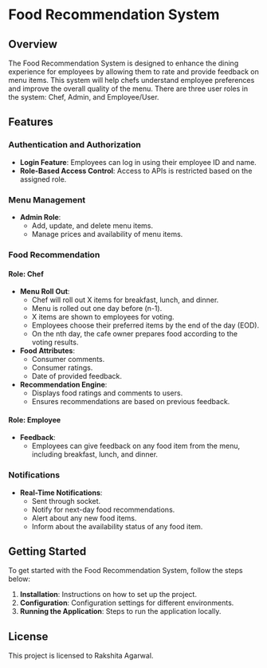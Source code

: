 # Food Recommendation System

## Overview
The Food Recommendation System is designed to enhance the dining experience for employees by allowing them to rate and provide feedback on menu items. This system will help chefs understand employee preferences and improve the overall quality of the menu. There are three user roles in the system: Chef, Admin, and Employee/User.

## Features

### Authentication and Authorization
- **Login Feature**: Employees can log in using their employee ID and name.
- **Role-Based Access Control**: Access to APIs is restricted based on the assigned role.

### Menu Management
- **Admin Role**: 
  - Add, update, and delete menu items.
  - Manage prices and availability of menu items.

### Food Recommendation

#### Role: Chef
- **Menu Roll Out**:
  - Chef will roll out X items for breakfast, lunch, and dinner.
  - Menu is rolled out one day before (n-1).
  - X items are shown to employees for voting.
  - Employees choose their preferred items by the end of the day (EOD).
  - On the nth day, the cafe owner prepares food according to the voting results.
- **Food Attributes**:
  - Consumer comments.
  - Consumer ratings.
  - Date of provided feedback.
- **Recommendation Engine**:
  - Displays food ratings and comments to users.
  - Ensures recommendations are based on previous feedback.

#### Role: Employee
- **Feedback**:
  - Employees can give feedback on any food item from the menu, including breakfast, lunch, and dinner.

### Notifications
- **Real-Time Notifications**:
  - Sent through socket.
  - Notify for next-day food recommendations.
  - Alert about any new food items.
  - Inform about the availability status of any food item.

## Getting Started
To get started with the Food Recommendation System, follow the steps below:

1. **Installation**: Instructions on how to set up the project.
2. **Configuration**: Configuration settings for different environments.
3. **Running the Application**: Steps to run the application locally.

## License
This project is licensed to Rakshita Agarwal.

